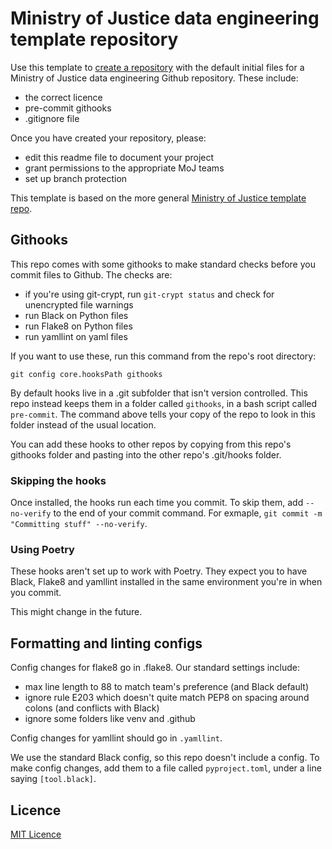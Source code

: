 # Ministry of Justice data engineering template repository

Use this template to [create a repository](https://github.com/moj-analytical-services/data-engineering-template/generate) with the default initial files for a Ministry of Justice data engineering Github repository. These include:

* the correct licence
* pre-commit githooks
* .gitignore file

Once you have created your repository, please:

* edit this readme file to document your project
* grant permissions to the appropriate MoJ teams
* set up branch protection

This template is based on the more general [Ministry of Justice template repo](https://github.com/ministryofjustice/template-repository). 

## Githooks
This repo comes with some githooks to make standard checks before you commit files to Github. The checks are: 
- if you're using git-crypt, run `git-crypt status` and check for unencrypted file warnings 
- run Black on Python files
- run Flake8 on Python files
- run yamllint on yaml files

If you want to use these, run this command from the repo's root directory: 

`git config core.hooksPath githooks`

By default hooks live in a .git subfolder that isn't version controlled. This repo instead keeps them in a folder called `githooks`, in a bash script called `pre-commit`. The command above tells your copy of the repo to look in this folder instead of the usual location. 

You can add these hooks to other repos by copying from this repo's githooks folder and pasting into the other repo's .git/hooks folder.

### Skipping the hooks
Once installed, the hooks run each time you commit. To skip them, add `--no-verify` to the end of your commit command. For exmaple, `git commit -m "Committing stuff" --no-verify`.

### Using Poetry
These hooks aren't set up to work with Poetry. They expect you to have Black, Flake8 and yamllint installed in the same environment you're in when you commit. 

This might change in the future.

## Formatting and linting configs
Config changes for flake8 go in .flake8. Our standard settings include:
- max line length to 88 to match team's preference (and Black default)
- ignore rule E203 which doesn't quite match PEP8 on spacing around colons (and conflicts with Black)
- ignore some folders like venv and .github

Config changes for yamllint should go in `.yamllint`. 

We use the standard Black config, so this repo doesn't include a config. To make config changes, add them to a file called `pyproject.toml`, under a line saying `[tool.black]`. 

## Licence
[MIT Licence](LICENCE.md)
